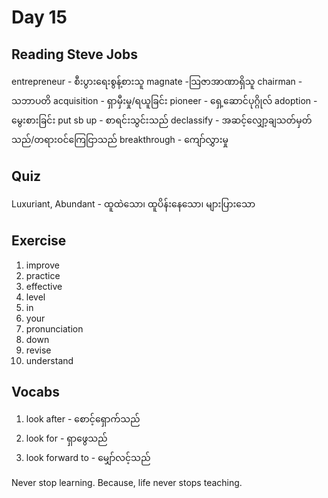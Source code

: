# Day 15

## Reading Steve Jobs

entrepreneur - စီးပွားရေးစွန့်စားသူ
magnate -သြဇာအာဏာရှိသူ
chairman - သဘာပတိ
acquisition - ရှာမှီးမှု/ရယူခြင်း
pioneer - ရှေ့ဆောင်ပုဂ္ဂိုလ်
adoption - မွေးစားခြင်း
put sb up - စာရင်းသွင်းသည်
declassify - အဆင့်လျှော့ချသတ်မှတ်သည်/တရားဝင်ကြေငြာသည်
breakthrough - ကျော်လွှားမှု

## Quiz

Luxuriant, Abundant - ထူထဲသော၊ ထူပိန်းနေသော၊ များပြားသော

## Exercise

1. improve
2. practice
3. effective
4. level
5. in
6. your
7. pronunciation
8. down
9. revise
10. understand

## Vocabs

1. look after - စောင့်ရှောက်သည်
2. look for - ရှာဖွေသည်
3. look forward to - မျှော်လင့်သည်

Never stop learning. Because, life never stops teaching.
